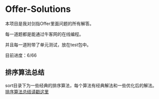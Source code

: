 # Offer-Solutions
本项目是我对剑指Offer里面问题的所有解答。

每一道题都是能通过牛客网的在线编程。

并且每一道附带了单元测试，放在test包中。

目前进度：6/66


## 排序算法总结
sort目录下为一些经典的排序算法，每个算法有经典解法和一些优化后的解法。
[排序算法总结请戳这里](https://github.com/FranksZhang/Offer-Solutions/blob/master/src/sort/%E6%8E%92%E5%BA%8F%E7%AE%97%E6%B3%95%E6%80%BB%E7%BB%93.md)
